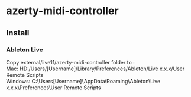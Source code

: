 # azerty-midi-controller
## Install
### Ableton Live
Copy external/live11/azerty-midi-controller folder to :   
Mac: HD:/Users/[Username]/Library/Preferences/Ableton/Live x.x.x/User Remote Scripts   
Windows: C:\Users\[Username]\AppData\Roaming\Ableton\Live x.x.x\Preferences\User Remote Scripts   
